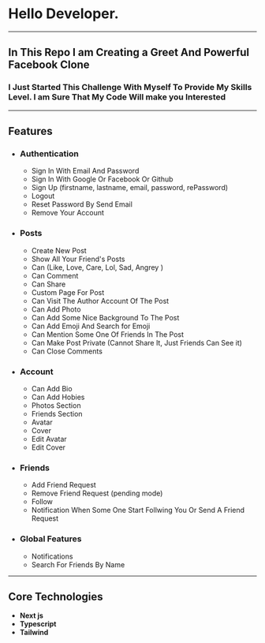 <h1>Hello Developer.</h1>
<hr />
<h2>In This Repo I am Creating a Greet And Powerful Facebook Clone</h2>
<h3>I Just Started This Challenge With Myself To Provide My Skills Level. I am Sure That My Code Will make you Interested</h3>
<hr />
<h2>Features</h2>
<ul>
    <li>
        <h3>Authentication</h3>
        <ul>
            <li>Sign In With Email And Password</li>
            <li>Sign In With Google Or Facebook Or Github</li>
            <li>Sign Up (firstname, lastname, email, password, rePassword)</li>
            <li>Logout</li>
            <li>Reset Password By Send Email</li>
            <li>Remove Your Account</li>
        </ul>
    </li>
    <li>
        <h3>Posts</h3>
        <ul>
            <li>Create New Post</li>
            <li>Show All Your Friend's Posts</li>
            <li>Can (Like, Love, Care, Lol, Sad, Angrey )</li>
            <li>Can Comment</li>
            <li>Can Share</li>
            <li>Custom Page For Post</li>
            <li>Can Visit The Author Account Of The Post</li>
            <li>Can Add Photo</li>
            <li>Can Add Some Nice Background To The Post</li>
            <li>Can Add Emoji And Search for Emoji</li>
            <li>Can Mention Some One Of Friends In The Post</li>
            <li>Can Make Post Private (Cannot Share It, Just Friends Can See it)</li>
            <li>Can Close Comments</li>
        </ul>
    </li>
    <li>
        <h3>Account</h3>
        <ul>
            <li>Can Add Bio</li>
            <li>Can Add Hobies</li>
            <li>Photos Section</li>
            <li>Friends Section</li>
            <li>Avatar</li>
            <li>Cover</li>
            <li>Edit Avatar</li>
            <li>Edit Cover</li>
        </ul>
    </li>
    <li>
        <h3>Friends</h3>
        <ul>
            <li>Add Friend Request</li>
            <li>Remove Friend Request (pending mode)</li>
            <li>Follow</li>
            <li>Notification When Some One Start Follwing You Or Send A Friend Request</li>
        </ul>
    </li>
    <li>
        <h3>Global Features</h3>
        <ul>
            <li>Notifications</li>
            <li>Search For Friends By Name</li>
        </ul>
    </li>
</ul>
<hr />
<h2>Core Technologies</h2>

<ul>
    <li><b>Next js</b></li>
    <li><b>Typescript</b></li>
    <li><b>Tailwind</b></li>
</ul>
